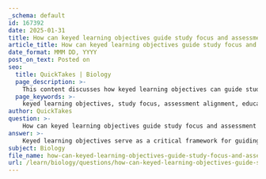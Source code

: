 ```yaml
---
_schema: default
id: 167392
date: 2025-01-31
title: How can keyed learning objectives guide study focus and assessment alignment?
article_title: How can keyed learning objectives guide study focus and assessment alignment?
date_format: MMM DD, YYYY
post_on_text: Posted on
seo:
  title: QuickTakes | Biology
  page_description: >-
    This content discusses how keyed learning objectives can guide study focus and align assessments in educational settings, enhancing clarity, motivation, and effective study practices for improved academic performance.
  page_keywords: >-
    keyed learning objectives, study focus, assessment alignment, educational framework, clarity in learning, instructional guidance, student engagement, motivation, effective study practices, academic performance
author: QuickTakes
question: >-
    How can keyed learning objectives guide study focus and assessment alignment?
answer: >-
    Keyed learning objectives serve as a critical framework for guiding study focus and aligning assessments in educational settings. Here’s how they function effectively in these roles:\n\n### 1. Clarity and Focus\nLearning objectives are specific statements that outline what students are expected to learn and achieve by the end of a lesson or course. This clarity helps students understand the goals of their education, allowing them to focus their study efforts on the most relevant material. For example, if a learning objective states, "Students will be able to explain the process of photosynthesis and its importance to plant life," students know exactly what content to prioritize in their studies.\n\n### 2. Guidance for Instruction\nLearning objectives provide a roadmap for educators, helping them plan their instruction effectively. By aligning teaching methods with these objectives, instructors can ensure that their lessons are targeted and relevant. This alignment is crucial for creating a cohesive learning experience that meets the educational goals set forth at the beginning of the course.\n\n### 3. Alignment with Assessments\nFor assessments to be meaningful, they must align closely with the learning objectives. This ensures that evaluations accurately measure what students have learned. For instance, if the learning objective is to understand photosynthesis, the assessment could include questions that require students to explain the process and its significance. This direct alignment helps students prepare for assessments by focusing their study on the material that will be evaluated.\n\n### 4. Enhancing Student Engagement and Motivation\nWhen learning objectives are clear and specific, they enhance student motivation by providing a clear target to aim for. Students are more likely to engage with the material when they understand its relevance and know what is expected of them. This targeted approach can lead to improved learning outcomes, as students are more likely to invest time and effort into studying when they have a clear understanding of their goals.\n\n### 5. Supporting Study Practices\nLearning objectives help students tailor their study practices by highlighting the key concepts and skills they need to master. By understanding the objectives outlined in the syllabus or study guides, students can prioritize their note-taking and study efforts, ensuring they capture essential information that aligns with their learning goals.\n\n### Conclusion\nIn summary, keyed learning objectives are essential for guiding study focus and ensuring assessment alignment. They provide clarity, enhance motivation, and support effective study practices, ultimately leading to improved academic performance. By leveraging these objectives, both educators and students can create a more structured and effective learning environment.
subject: Biology
file_name: how-can-keyed-learning-objectives-guide-study-focus-and-assessment-alignment.md
url: /learn/biology/questions/how-can-keyed-learning-objectives-guide-study-focus-and-assessment-alignment
---
```


&nbsp;